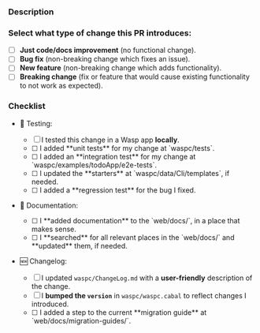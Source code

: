 <!--
  Hi, thanks for contributing to Wasp!

  Comments like this one won't be shown in the final PR, but they contain
  instructions to guide you.

  Make sure to follow this PR template, so that we can speed up the review process.
  It will also help you not forget important steps when making a change.

  If you don't know how to fill any of the sections below, it's okay to leave them
  blank, we will help you out during the review.
-->

### Description

<!--
  Describe your PR!

  Common questions we'd like you to answer:
  - What's the motivation for this change?
  - Which changes are included in this PR?
    - If there are many different changes, consider splitting your PR into smaller
      ones. It will go through faster!

  If this PR closes an issue, write “Fixes #XXXX" so GitHub will link them together.

  You can also answer some of these questions if they are relevant:
  - Does this change affect users? How?
  - Have you considered any other approaches? Why is this one the best?
  - Are there any drawbacks or edge cases?
  - What are the possibilities for future work?
-->

### Select what type of change this PR introduces:

<!-- Put an x in between the brackets to select options, like so: [x] -->

- [ ] **Just code/docs improvement** (no functional change).
- [ ] **Bug fix** (non-breaking change which fixes an issue).
- [ ] **New feature** (non-breaking change which adds functionality).
- [ ] **Breaking change** (fix or feature that would cause existing functionality to not work as expected).

### Checklist

<!-- Put an x in between the brackets to select options, like so: [x] -->
<!-- You can add notes or explanations wherever needed -->

- 🧪 Testing:

  - [ ] I tested this change in a Wasp app **locally**.
  - [ ] <!-- If you modified Haskell code: --> I added **unit tests** for my change at `waspc/tests`.
  - [ ] <!-- If you added or updated a feature: --> I added an **integration test** for my change at `waspc/examples/todoApp/e2e-tests`.
  - [ ] <!-- If you added or updated a feature: --> I updated the **starters** at `waspc/data/Cli/templates`, if needed.
  - [ ] <!-- If you fixed a bug: --> I added a **regression test** for the bug I fixed.

- 📜 Documentation:

  - [ ] <!-- If you added a feature: --> I **added documentation** to the `web/docs/`, in a place that makes sense.
  - [ ] <!-- If you updated a feature: --> I **searched** for all relevant places in the `web/docs/` and **updated** them, if needed.

- 🆕 Changelog:

  <!-- If you did a bug fix, new feature, or breaking change: -->

  - [ ] I updated `waspc/ChangeLog.md` with a **user-friendly** description of the change.
  - [ ] I **bumped the `version`** in `waspc/waspc.cabal` to reflect changes I introduced.
  - [ ] <!-- If you did a breaking change: --> I added a step to the current **migration guide** at `web/docs/migration-guides/`.

  <!--
    While we're in beta, the version should be bumped according to the type of change:
      - Bug fix: patch version (0.0.X).
      - New feature: patch version (0.0.X).
      - Breaking change: minor version (0.X.0).
    If the version has already been bumped since the last release, you can skip this.
  -->

<!--
  Thanks for contributing! :)

  We'll check this PR as soon as we can. Meanwhile, keep an eye on this PR and
  fix any errors that might come up in the checks. It should be all green before
  we can merge it.
-->
